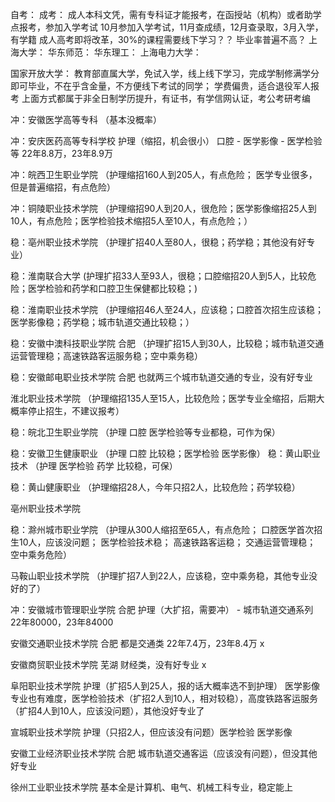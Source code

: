 自考：
成考：
	成人本科文凭，需有专科证才能报考，在函授站（机构）或者助学点报考，参加入学考试
	10月参加入学考试，11月查成绩，12月查录取，3月入学，有学籍
	成人高考即将改革，30%的课程需要线下学习？？
	毕业率普遍不高？
上海大学：
华东师范：
华东理工：
上海电力大学：


国家开放大学：
	教育部直属大学，免试入学，线上线下学习，完成学制修满学分即可毕业，不在乎含金量，不方便线下考试的同学；
	学费偏贵，适合退役军人报考
上面方式都属于非全日制学历提升，有证书，有学信网认证，考公考研考编


冲：安徽医学高等专科  （基本没概率）

冲：安庆医药高等专科学校 护理（缩招，机会很小） 口腔 - 医学影像 - 医学检验等 22年8.8万，23年8.9万

冲：皖西卫生职业学院 （护理缩招160人到205人，有点危险； 医学专业很多，但是普遍缩招，有点危险）

冲：铜陵职业技术学院  （护理缩招90人到20人，很危险；医学影像缩招25人到10人，有点危险；医学检验技术缩招5人至10人，有点危险；）

稳：亳州职业技术学院  （护理扩招40人至80人，很稳；药学稳；其他没有好专业）

稳：淮南联合大学  (护理扩招33人至93人，很稳；口腔缩招20人到5人，比较危险；医学检验和药学和口腔卫生保健都比较稳；)

稳：淮南职业技术学院  （护理缩招46人至24人，应该稳；口腔首次招生应该稳；医学影像稳；药学稳；城市轨道交通比较稳；）

稳：安徽中澳科技职业学院 合肥 （护理扩招15人到30人，比较稳；城市轨道交通运营管理稳；高速铁路客运服务稳；空中乘务稳） 

稳：安徽邮电职业技术学院  合肥 也就两三个城市轨道交通的专业，没有好专业

淮北职业技术学院  （护理缩招135人至15人，比较危险；医学专业全缩招，后期大概率停止招生，不建议报考）

稳：皖北卫生职业学院 （护理 口腔 医学检验等专业都稳，可作为保）

稳：安徽卫生健康职业  （护理 口腔 比较稳；医学检验 医学影像）
稳：黄山职业技术 （护理 医学检验 药学 比较稳，可保）

稳：黄山健康职业  （护理缩招28人，今年只招2人，比较危险；药学较稳）


亳州职业技术学院

稳：滁州城市职业学院  （护理从300人缩招至65人，有点危险；  口腔医学首次招生10人，应该没问题；  医学检验技术稳； 高速铁路客运稳； 交通运营管理稳； 空中乘务危险）

马鞍山职业技术学院  （护理扩招7人到22人，应该稳，空中乘务稳，其他专业没好的了）


冲：安徽城市管理职业学院 合肥  护理（大扩招，需要冲） - 城市轨道交通系列 22年80000，23年84000

安徽交通职业技术学院  合肥  都是交通类  22年7.4万，23年8.4万  x

安徽商贸职业技术学院  芜湖 财经类，没有好专业  x

阜阳职业技术学院  护理（扩招5人到25人，报的话大概率选不到护理） 医学影像专业也有难度，医学检验技术（扩招2人到10人，相对较稳），高度铁路客运服务（扩招4人到10人，应该没问题），其他没好专业了

宣城职业技术学院 护理（只招2人，但应该没有问题）医学检验 医学影像

安徽工业经济职业技术学院  合肥  城市轨道交通客运（应该没有问题），但没其他好专业

徐州工业职业技术学院 基本全是计算机、电气、机械工科专业，稳定能上


